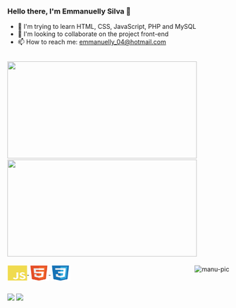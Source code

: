 ### Hello there, I'm Emmanuelly Silva 👋

<!-- - 🔭 I’m currently working on ...  -->
<!-- - 🌱 I’m currently learning ...  -->
<!-- - 🤔 I’m looking for help with ... -->
<!-- - 💬 Ask me about ... -->
<!-- - 📫 How to reach me: ... -->
<!-- - 😄 Pronouns: ... -->
<!-- - ⚡ Fun fact: ... -->
<!-- - 👯 I’m looking to collaborate on projects that use JavaScript, PHP and MySQL -->
- 🌱 I'm trying to learn HTML, CSS, JavaScript, PHP and MySQL
- 👯 I'm looking to collaborate on the project front-end
- 📫 How to reach me: emmanuelly_04@hotmail.com

##

<div align="left">
  <a href="https://github.com/Emmanuelly-Silva">
  <img height="220em" width="430" src="https://github-readme-stats.vercel.app/api?username=Emmanuelly-Silva&show_icons=true&theme=tokyonight&include_all_commits=true&count_private=true"/>
  <img height="220em" width="430"src="https://github-readme-stats.vercel.app/api/top-langs/?username=Emmanuelly-Silva&layout=compact&langs_count=7&theme=tokyonight"/>
</div>

<div style="display: inline_block"><br>
  <img align="center" alt="Manu-Js" height="35" width="45" src="https://raw.githubusercontent.com/devicons/devicon/master/icons/javascript/javascript-plain.svg">
  <img align="center" alt="Manu-HTML" height="35" width="45" src="https://raw.githubusercontent.com/devicons/devicon/master/icons/html5/html5-original.svg">
  <img align="center" alt="Manu-CSS" height="35" width="45" src="https://raw.githubusercontent.com/devicons/devicon/master/icons/css3/css3-original.svg">
  <img align="right" alt="manu-pic" height="140" src="https://share-cdn.picrew.me/shareImg/org/202110/338224_Msx7xB9N.png">
</div>
  
  ##
<div>
  <a href="https://mail.google.com/mail/u/lavinia.emmanuelly04@gmail.com" target="_blank"><img src="https://img.shields.io/badge/Gmail-D14836?style=for-the-badge&logo=gmail&logoColor=white" target="_blank"></a>
  <a href="https://github.com/Emmanuelly-Silva" target="_blank"><img src="https://img.shields.io/badge/GitHub-100000?style=for-the-badge&logo=github&logoColor=white" target="_blank"></a>
</div>  
  
  
  
